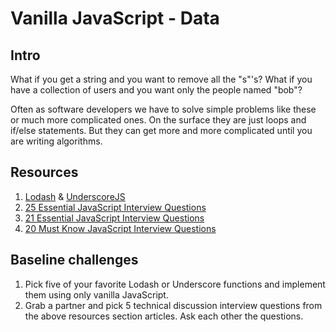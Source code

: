 # Vanilla JavaScript - Data

## Intro

What if you get a string and you want to remove all the "s"'s? What if you have a collection of users and you want only the people named "bob"?

Often as software developers we have to solve simple problems like these or much more complicated ones. On the surface they are just loops and if/else statements. But they can get more and more complicated until you are writing algorithms.

## Resources

1. [Lodash](https://lodash.com/) & [UnderscoreJS](http://underscorejs.org/)
1. [25 Essential JavaScript Interview Questions](https://www.toptal.com/javascript/interview-questions)
1. [21 Essential JavaScript Interview Questions](https://www.codementor.io/nihantanu/21-essential-javascript-tech-interview-practice-questions-answers-du107p62z)
1. [20 Must Know JavaScript Interview Questions](http://www.skilledup.com/articles/20-must-know-javascript-interview-qa)

## Baseline challenges

1. Pick five of your favorite Lodash or Underscore functions and implement them using only vanilla JavaScript.
1. Grab a partner and pick 5 technical discussion interview questions from the above resources section articles. Ask each other the questions.
